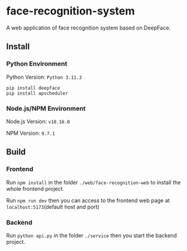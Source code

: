 # face-recognition-system
A web application of face recognition system based on DeepFace.

## Install

### Python Environment

Python Version: ```Python 3.11.3```

```
pip install deepface
pip install apscheduler
```

### Node.js/NPM Environment

Node.js Version: ```v18.16.0```

NPM Version: ```9.7.1```

## Build

### Frontend

Run ```npm install``` in the folder ```./web/face-recognition-web``` to install the whole frontend project.

Run ```npm run dev``` then you can access to the frontend web page at ```localhost:5173```(default host and port)

### Backend

Run ```python api.py``` in the folder ```./service``` then you start the backend project.